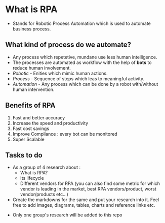 # What is RPA
- Stands for Robotic Process Automation which is used to automate business process.
## What kind of process do we automate?
- Any process which repetetive, mundane use less human intelligence.
- The processes are automated as workflow with the help of **bots** to reduce human involvement.
- *Robotic* - Enities which mimic human actions.
- *Process* - Sequence of steps which leas to meaningful activity.
- *Automation* - Any process which can be done by a robot with/without human intervention.

## Benefits of RPA
1. Fast and better accuracy
2. Increase the speed and productivity
3. Fast cost savings
4. Improve Compliance : every bot can be monitored
5. Super Scalable

## Tasks to do
- As a group of 4 research about :
    - What is RPA?
    - Its lifecycle
    - Different vendors for RPA (you can also find some metric for which vendor is leading in the market, best RPA vendors/product, worst vendor/products etc...)
- Create the markdowns for the same and put your research into it. Feel free to add images, diagrams, tables, charts and reference links etc.
* Only one group's research will be added to this repo